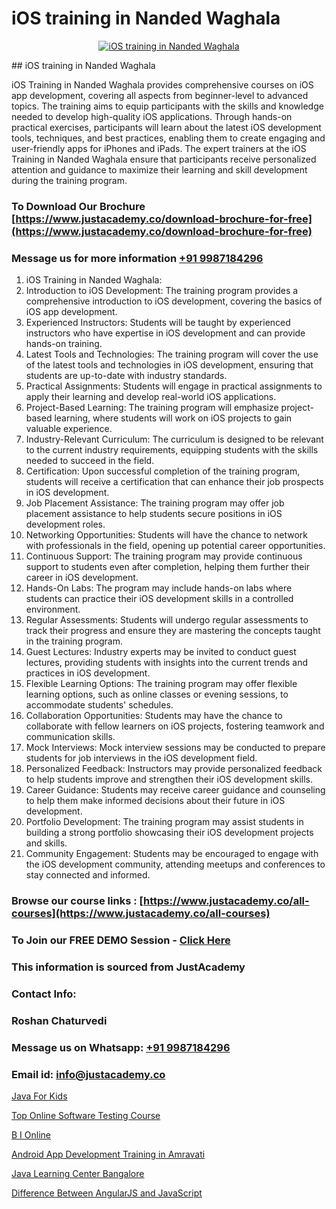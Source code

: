 # iOS training in Nanded Waghala

<p align="center">
  <a href="https://justacademy.co/course-detail/ios-training">
    <img src="https://justacademy.co/storage2/course_image/1676636008_course_image.webp" alt="iOS training in Nanded Waghala">
  </a>
</p>
## iOS training in Nanded Waghala

iOS Training in Nanded Waghala provides comprehensive courses on iOS app development, covering all aspects from beginner-level to advanced topics. The training aims to equip participants with the skills and knowledge needed to develop high-quality iOS applications. Through hands-on practical exercises, participants will learn about the latest iOS development tools, techniques, and best practices, enabling them to create engaging and user-friendly apps for iPhones and iPads. The expert trainers at the iOS Training in Nanded Waghala ensure that participants receive personalized attention and guidance to maximize their learning and skill development during the training program.
### To Download Our Brochure [https://www.justacademy.co/download-brochure-for-free](https://www.justacademy.co/download-brochure-for-free)
### Message us for more information [+91 9987184296](https://api.whatsapp.com/send?phone=919987184296)
1) iOS Training in Nanded Waghala:
1) Introduction to iOS Development: The training program provides a comprehensive introduction to iOS development, covering the basics of iOS app development.
2) Experienced Instructors: Students will be taught by experienced instructors who have expertise in iOS development and can provide hands-on training.
3) Latest Tools and Technologies: The training program will cover the use of the latest tools and technologies in iOS development, ensuring that students are up-to-date with industry standards.
4) Practical Assignments: Students will engage in practical assignments to apply their learning and develop real-world iOS applications.
5) Project-Based Learning: The training program will emphasize project-based learning, where students will work on iOS projects to gain valuable experience.
6) Industry-Relevant Curriculum: The curriculum is designed to be relevant to the current industry requirements, equipping students with the skills needed to succeed in the field.
7) Certification: Upon successful completion of the training program, students will receive a certification that can enhance their job prospects in iOS development.
8) Job Placement Assistance: The training program may offer job placement assistance to help students secure positions in iOS development roles.
9) Networking Opportunities: Students will have the chance to network with professionals in the field, opening up potential career opportunities.
10) Continuous Support: The training program may provide continuous support to students even after completion, helping them further their career in iOS development.
11) Hands-On Labs: The program may include hands-on labs where students can practice their iOS development skills in a controlled environment.
12) Regular Assessments: Students will undergo regular assessments to track their progress and ensure they are mastering the concepts taught in the training program.
13) Guest Lectures: Industry experts may be invited to conduct guest lectures, providing students with insights into the current trends and practices in iOS development.
14) Flexible Learning Options: The training program may offer flexible learning options, such as online classes or evening sessions, to accommodate students' schedules.
15) Collaboration Opportunities: Students may have the chance to collaborate with fellow learners on iOS projects, fostering teamwork and communication skills.
16) Mock Interviews: Mock interview sessions may be conducted to prepare students for job interviews in the iOS development field.
17) Personalized Feedback: Instructors may provide personalized feedback to help students improve and strengthen their iOS development skills.
18) Career Guidance: Students may receive career guidance and counseling to help them make informed decisions about their future in iOS development.
19) Portfolio Development: The training program may assist students in building a strong portfolio showcasing their iOS development projects and skills.
20) Community Engagement: Students may be encouraged to engage with the iOS development community, attending meetups and conferences to stay connected and informed.

### Browse our course links : [https://www.justacademy.co/all-courses](https://www.justacademy.co/all-courses) 
### To Join our FREE DEMO Session - [Click Here](https://www.justacademy.co/register-for-course-demo)


### This information is sourced from JustAcademy
### Contact Info:
### Roshan Chaturvedi
### Message us on Whatsapp: [+91 9987184296](https://api.whatsapp.com/send?phone=919987184296)
### Email id: [info@justacademy.co](mailto:info@justacademy.co)
                
[Java For Kids](https://www.linkedin.com/pulse/java-kids-justacademy-lfefc/)

[Top Online Software Testing Course](https://www.linkedin.com/pulse/top-online-software-testing-course-justacademy-hyderabad-ziyrc?trackingId=iycQX%2Bq9pS8pUqmU3a5ryw%3D%3D&lipi=urn%3Ali%3Apage%3Ad_flagship3_company_admin%3BvVOqf8C4SxiY2jOCpJpYGg%3D%3D)

[B I Online](https://medium.com/@mahi3106/b-i-online-03825b65c177)

[Android App Development Training in Amravati](https://medium.com/@ranemanish460/android-app-development-training-in-amravati-85a076976afc)

[Java Learning Center Bangalore](https://justacademyin.github.io/justacademy/java-learning-center-bangalore)

[Difference Between AngularJS and JavaScript](https://justacademyin.github.io/justacademy/difference-between-angularjs-and-javascript)

